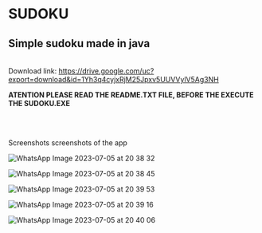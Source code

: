 <h1> SUDOKU </h1>
<h2>Simple sudoku made in java</h2>
<br>
<span>Download link:</span>
<a href="https://drive.google.com/uc?export=download&id=1Yh3q4cyjxRjM25Jpxv5UUVVylV5Ag3NH"> https://drive.google.com/uc?export=download&id=1Yh3q4cyjxRjM25Jpxv5UUVVylV5Ag3NH </a>
<p><b>ATENTION PLEASE READ THE README.TXT FILE, BEFORE THE EXECUTE THE SUDOKU.EXE</b></p>
<br>
<br>
<p>Screenshots screenshots of the app</p>

![WhatsApp Image 2023-07-05 at 20 38 32](https://github.com/guilhermeRizzatto/Sudoku-Java/assets/126302322/b3fdd99b-db1a-4290-962a-3ceec9f3212d)

![WhatsApp Image 2023-07-05 at 20 38 45](https://github.com/guilhermeRizzatto/Sudoku-Java/assets/126302322/b2c7bd1d-71ee-42a1-9bda-f83c84b8c3e1)

![WhatsApp Image 2023-07-05 at 20 39 53](https://github.com/guilhermeRizzatto/Sudoku-Java/assets/126302322/b5ab3d85-c481-4fce-83b8-6b9dea15599d)

![WhatsApp Image 2023-07-05 at 20 39 16](https://github.com/guilhermeRizzatto/Sudoku-Java/assets/126302322/c3b7d69b-0db3-429b-87af-d66f06367f4e)

![WhatsApp Image 2023-07-05 at 20 40 06](https://github.com/guilhermeRizzatto/Sudoku-Java/assets/126302322/00af5ce3-dac3-4266-8816-2bc621758acc)









